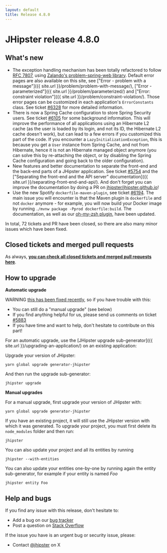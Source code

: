 ```yaml
---
layout: default
title: Release 4.8.0
---
```


JHipster release 4.8.0
==================

What's new
----------

- The exception handling mechanism has been totally refactored to follow [RFC 7807](https://tools.ietf.org/html/rfc7807), using [Zalando's problem-spring-web library](https://github.com/zalando/problem-spring-web). Default error pages are also available on this site, see ["Error - problem with a message"]({{ site.url }}/problem/problem-with-message/), ["Error - parameterized"]({{ site.url }}/problem/parameterized/) and ["Error: constraint violation"]({{ site.url }}/problem/constraint-violation/). Those error pages can be customized in each application's `ErrorConstants` class. See ticket [#6328](https://github.com/jhipster/generator-jhipster/pull/6328) for more detailed information.
- There is now a Spring Cache configuration to store Spring Security users. See ticket [#6105](https://github.com/jhipster/generator-jhipster/issues/6105) for some background information. This will improve the performance of all applications using an Hibernate L2 cache (as the user is loaded by its login, and not its ID, the Hibernate L2 cache doesn't work), but can lead to a few errors if you customized this part of the code. If you encounter a `LazyInitializationException`, this is because you get a `User` instance from  Spring Cache, and not from Hibernate, hence it is not an Hibernate managed object anymore (you can solve this by re-attaching the object, or by disabling the Spring Cache configuration and going back to the older configuration).
- New features and better documentation to separate the front-end and the back-end parts of a JHipster application. See ticket [#5754](https://github.com/jhipster/generator-jhipster/issues/5754) and the ["Separating the front-end and the API server" documentation]({{ site.url }}/separating-front-end-and-api/). And don't forget you can improve the documentation by doing a PR on [jhipster/jhipster.github.io](https://github.com/jhipster/jhipster.github.io)!
- Use the new Spotify `dockerfile-maven-plugin`, see ticket [#6194](https://github.com/jhipster/generator-jhipster/issues/6194). The main issue you will encounter is that the Maven plugin is `dockerfile` and not `docker` anymore - for example, you will now build your Docker image by running `./mvnw package -Pprod dockerfile:build`. The documentation, as well as our [oh-my-zsh plugin](https://github.com/jhipster/jhipster-oh-my-zsh-plugin), have been updated.

In total, 72 tickets and PR have been closed, so there are also many minor issues which have been fixed.

Closed tickets and merged pull requests
------------
As always, __[you can check all closed tickets and merged pull requests here](https://github.com/jhipster/generator-jhipster/issues?q=milestone%3A4.8.0+is%3Aclosed)__.

How to upgrade
------------

**Automatic upgrade**

WARNING [this has been fixed recently](https://github.com/jhipster/generator-jhipster/pull/5966), so if you have trouble with this:

- You can still do a "manual upgrade" (see below)
- If you find anything helpful for us, please send us comments on ticket [#5883](https://github.com/jhipster/generator-jhipster/issues/5883)
- If you have time and want to help, don't hesitate to contribute on this part!

For an automatic upgrade, use the [JHipster upgrade sub-generator]({{ site.url }}/upgrading-an-application/) on an existing application:

Upgrade your version of JHipster:

```
yarn global upgrade generator-jhipster
```

And then run the upgrade sub-generator:

```
jhipster upgrade
```

**Manual upgrades**

For a manual upgrade, first upgrade your version of JHipster with:

```
yarn global upgrade generator-jhipster
```

If you have an existing project, it will still use the JHipster version with which it was generated.
To upgrade your project, you must first delete its `node_modules` folder and then run:

```
jhipster
```

You can also update your project and all its entities by running

```
jhipster --with-entities
```

You can also update your entities one-by-one by running again the entity sub-generator, for example if your entity is named _Foo_

```
jhipster entity Foo
```

Help and bugs
--------------

If you find any issue with this release, don't hesitate to:

- Add a bug on our [bug tracker](https://github.com/jhipster/generator-jhipster/issues?state=open)
- Post a question on [Stack Overflow](http://stackoverflow.com/tags/jhipster/info)

If the issue you have is an urgent bug or security issue, please:

- Contact [@jhipster](https://twitter.com/jhipster) on X

